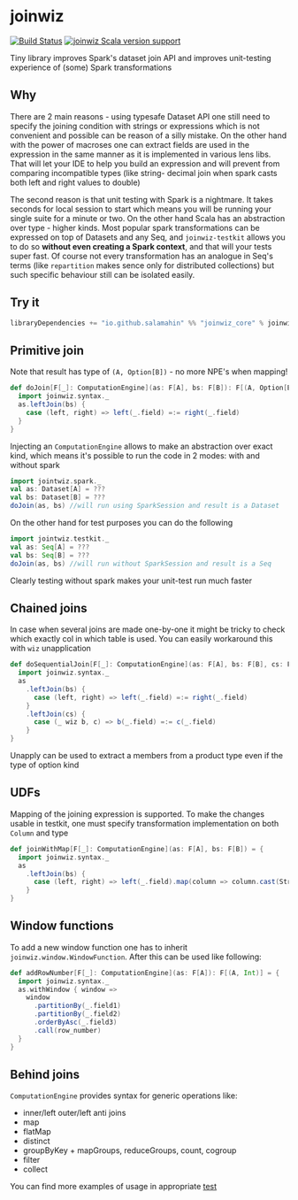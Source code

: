 # joinwiz

[![Build Status](https://travis-ci.com/Salamahin/joinwiz.svg?branch=master)](https://travis-ci.com/Salamahin/joinwiz)
[![joinwiz Scala version support](https://index.scala-lang.org/salamahin/joinwiz/joinwiz/latest-by-scala-version.svg)](https://index.scala-lang.org/salamahin/joinwiz/joinwiz)

Tiny library improves Spark's dataset join API and improves unit-testing experience of (some) Spark transformations

## Why
There are 2 main reasons - using typesafe Dataset API one still need to specify the joining condition with strings or
expressions which is not convenient and possible can be reason of a silly mistake. On the other hand with the power of
macroses one can extract fields are used in the expression in the same manner as it is implemented in various lens libs.
That will let your IDE to help you build an expression and will prevent from comparing incompatible types (like string-
decimal join when spark casts both left and right values to double)

The second reason is that unit testing with Spark is a nightmare. It takes seconds for local session to start which 
means you will be running your single suite for a minute or two. On the other hand Scala has an abstraction over type - 
higher kinds. Most popular spark transformations can be expressed on top of Datasets and any Seq, and `joinwiz-testkit` 
allows you to do so **without even creating a Spark context**, and that will your tests super fast. Of course not every 
transformation has an analogue in Seq's terms (like `repartition` makes sence only for distributed collections) but
such specific behaviour still can be isolated easily.

## Try it
```scala
libraryDependencies += "io.github.salamahin" %% "joinwiz_core" % joinwiz_version
```


## Primitive join
Note that result has type of `(A, Option[B])` - no more NPE's when mapping!
```scala
def doJoin[F[_]: ComputationEngine](as: F[A], bs: F[B]): F[(A, Option[B])] = {
  import joinwiz.syntax._
  as.leftJoin(bs) {
    case (left, right) => left(_.field) =:= right(_.field)
  }
}
```

Injecting an `ComputationEngine` allows to make an abstraction over exact kind, which means it's possible to run
the code in 2 modes: with and without spark
```scala
import jointwiz.spark._
val as: Dataset[A] = ???
val bs: Dataset[B] = ???
doJoin(as, bs) //will run using SparkSession and result is a Dataset
```

On the other hand for test purposes you can do the following
```scala
import jointwiz.testkit._
val as: Seq[A] = ???
val bs: Seq[B] = ???
doJoin(as, bs) //will run without SparkSession and result is a Seq
```

Clearly testing without spark makes your unit-test run much faster 

## Chained joins
In case when several joins are made one-by-one it might be tricky to check which exactly col in which table is used.
You can easily workaround this with `wiz` unapplication
```scala
def doSequentialJoin[F[_]: ComputationEngine](as: F[A], bs: F[B], cs: F[C]) = {
  import joinwiz.syntax._
  as
    .leftJoin(bs) {
      case (left, right) => left(_.field) =:= right(_.field)
    }
    .leftJoin(cs) {
      case (_ wiz b, c) => b(_.field) =:= c(_.field)
    }
}
```

Unapply can be used to extract a members from a product type even if the type of option kind

## UDFs
Mapping of the joining expression is supported. To make the changes usable in testkit, one must specify transformation
implementation on both `Column` and type
```scala
def joinWithMap[F[_]: ComputationEngine](as: F[A], bs: F[B]) = {
  import joinwiz.syntax._
  as
    .leftJoin(bs) {
      case (left, right) => left(_.field).map(column => column.cast(StringType), value => value.toString) =:= right(_.field)
    }
}
```

## Window functions
To add a new window function one has to inherit `joinwiz.window.WindowFunction`. After this can be used like following:
```scala
def addRowNumber[F[_]: ComputationEngine](as: F[A]): F[(A, Int)] = {
  import joinwiz.syntax._
  as.withWindow { window =>
    window
      .partitionBy(_.field1)
      .partitionBy(_.field2)
      .orderByAsc(_.field3)
      .call(row_number)
  }
}
```

## Behind joins
`ComputationEngine` provides syntax for generic operations like:
  * inner/left outer/left anti joins
  * map
  * flatMap
  * distinct
  * groupByKey + mapGroups, reduceGroups, count, cogroup
  * filter
  * collect

You can find more examples of usage in appropriate [test](joinwiz_core/src/test/scala/joinwiz/ComputationEngineTest.scala)